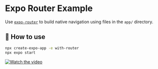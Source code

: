 # Expo Router Example

Use [`expo-router`](https://docs.expo.dev/router/introduction/) to build native navigation using files in the `app/` directory.

## 🚀 How to use

```sh
npx create-expo-app -e with-router
npx expo start

```
[![Watch the video](https://img.youtube.com/vi/JX-V4TR0pQ0/0.jpg)](https://youtube.com/shorts/JX-V4TR0pQ0?feature=share)


